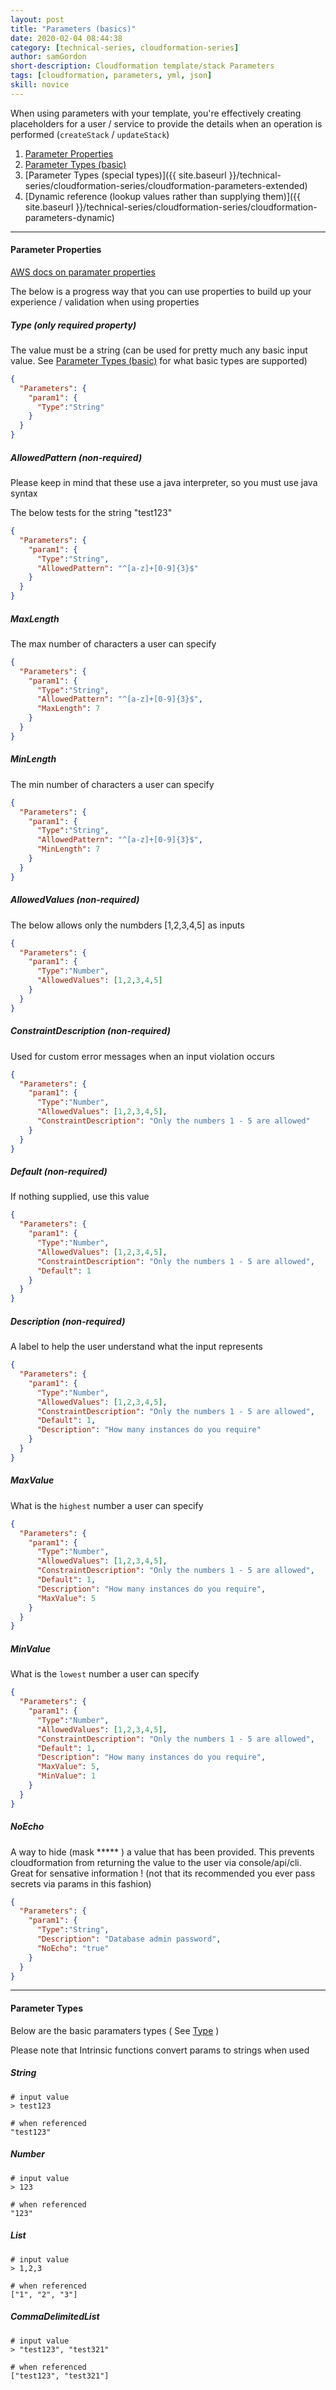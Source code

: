 ```yaml
---
layout: post
title: "Parameters (basics)"
date: 2020-02-04 08:44:38
category: [technical-series, cloudformation-series]
author: samGordon
short-description: Cloudformation template/stack Parameters
tags: [cloudformation, parameters, yml, json]
skill: novice
---
```


When using parameters with your template, you're effectively creating placeholders for a user / service to provide the details when an operation is performed (`createStack` / `updateStack`)

1. [Parameter Properties](#properties)
2. [Parameter Types (basic)](#types)
3. [Parameter Types (special types)]({{ site.baseurl }}/technical-series/cloudformation-series/cloudformation-parameters-extended)
4. [Dynamic reference (lookup values rather than supplying them)]({{ site.baseurl }}/technical-series/cloudformation-series/cloudformation-parameters-dynamic)

---

<a name = "properties"></a>
#### Parameter Properties

<div class="card official-docs">
  <div class="card-body">
    <a href = "https://docs.aws.amazon.com/AWSCloudFormation/latest/UserGuide/parameters-section-structure.html#parameters-section-structure-properties">AWS docs on paramater properties</a>
  </div>
</div>

The below is a progress way that you can use properties to build up your experience / validation when using properties

<a name = "properties-type"></a>
##### Type (only required property)

The value must be a string (can be used for pretty much any basic input value. See [Parameter Types (basic)](#types) for what basic types are supported)

```json
{
  "Parameters": {
    "param1": {
      "Type":"String"
    }
  }
}
```

##### AllowedPattern (non-required)

<div class="card tips">
  <div class="card-body">
    Please keep in mind that these use a java interpreter, so you must use java syntax
  </div>
</div>

The below tests for the string "test123"
```json
{
  "Parameters": {
    "param1": {
      "Type":"String",
      "AllowedPattern": "^[a-z]+[0-9]{3}$"
    }
  }
}
```

##### MaxLength

The max number of characters a user can specify

```json
{
  "Parameters": {
    "param1": {
      "Type":"String",
      "AllowedPattern": "^[a-z]+[0-9]{3}$",
      "MaxLength": 7
    }
  }
}
```

##### MinLength

The min number of characters a user can specify

```json
{
  "Parameters": {
    "param1": {
      "Type":"String",
      "AllowedPattern": "^[a-z]+[0-9]{3}$",
      "MinLength": 7
    }
  }
}
```

##### AllowedValues (non-required)

The below allows only the numbders [1,2,3,4,5] as inputs

```json
{
  "Parameters": {
    "param1": {
      "Type":"Number",
      "AllowedValues": [1,2,3,4,5]
    }
  }
}
```

##### ConstraintDescription (non-required)

Used for custom error messages when an input violation occurs

```json
{
  "Parameters": {
    "param1": {
      "Type":"Number",
      "AllowedValues": [1,2,3,4,5],
      "ConstraintDescription": "Only the numbers 1 - 5 are allowed"
    }
  }
}
```

##### Default (non-required)

If nothing supplied, use this value

```json
{
  "Parameters": {
    "param1": {
      "Type":"Number",
      "AllowedValues": [1,2,3,4,5],
      "ConstraintDescription": "Only the numbers 1 - 5 are allowed",
      "Default": 1
    }
  }
}
```

##### Description (non-required)

A label to help the user understand what the input represents

```json
{
  "Parameters": {
    "param1": {
      "Type":"Number",
      "AllowedValues": [1,2,3,4,5],
      "ConstraintDescription": "Only the numbers 1 - 5 are allowed",
      "Default": 1,
      "Description": "How many instances do you require"
    }
  }
}
```

##### MaxValue

What is the `highest` number a user can specify

```json
{
  "Parameters": {
    "param1": {
      "Type":"Number",
      "AllowedValues": [1,2,3,4,5],
      "ConstraintDescription": "Only the numbers 1 - 5 are allowed",
      "Default": 1,
      "Description": "How many instances do you require",
      "MaxValue": 5
    }
  }
}
```

##### MinValue

What is the `lowest` number a user can specify

```json
{
  "Parameters": {
    "param1": {
      "Type":"Number",
      "AllowedValues": [1,2,3,4,5],
      "ConstraintDescription": "Only the numbers 1 - 5 are allowed",
      "Default": 1,
      "Description": "How many instances do you require",
      "MaxValue": 5,
      "MinValue": 1
    }
  }
}
```

##### NoEcho

A way to hide (mask ***** ) a value that has been provided. This prevents cloudformation from returning the value to the user via console/api/cli. Great for sensative information ! (not that its recommended you ever pass secrets via params in this fashion)

```json
{
  "Parameters": {
    "param1": {
      "Type":"String",
      "Description": "Database admin password",
      "NoEcho": "true"
    }
  }
}
```

---

<a name = "types"></a>
#### Parameter Types

Below are the basic paramaters types ( See [Type](#properties-type) )

<div class="card tip">
  <div class="card-body">
    Please note that Intrinsic functions convert params to strings when used
  </div>
</div>

##### String

```
# input value
> test123

# when referenced
"test123"
```

##### Number

```
# input value
> 123

# when referenced
"123"
```

##### List<Number>
```
# input value
> 1,2,3

# when referenced
["1", "2", "3"]
```

##### CommaDelimitedList
```
# input value
> "test123", "test321"

# when referenced
["test123", "test321"]
```
